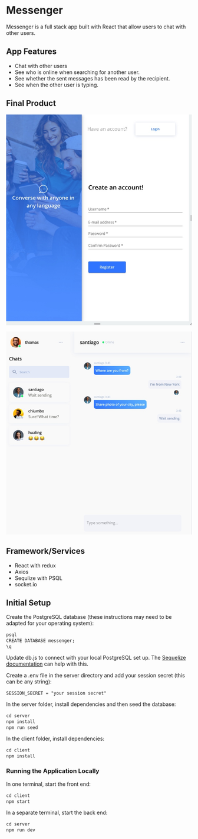 # Messenger

Messenger is a full stack app built with React that allow users to chat with other users.

## App Features

- Chat with other users
- See who is online when searching for another user.
- See whether the sent messages has been read by the recipient.
- See when the other user is typing.

## Final Product

!["Homepage"](https://raw.githubusercontent.com/TawfiqKhan/messenger/main/client/docs/images/home.jpeg)

!["Chat"](https://raw.githubusercontent.com/TawfiqKhan/messenger/main/client/docs/images/chat.jpeg)

## Framework/Services

- React with redux
- Axios
- Sequlize with PSQL
- socket.io

## Initial Setup

Create the PostgreSQL database (these instructions may need to be adapted for your operating system):

```
psql
CREATE DATABASE messenger;
\q
```

Update db.js to connect with your local PostgreSQL set up. The [Sequelize documentation](https://sequelize.org/master/manual/getting-started.html) can help with this.

Create a .env file in the server directory and add your session secret (this can be any string):

```
SESSION_SECRET = "your session secret"
```

In the server folder, install dependencies and then seed the database:

```
cd server
npm install
npm run seed
```

In the client folder, install dependencies:

```
cd client
npm install
```

### Running the Application Locally

In one terminal, start the front end:

```
cd client
npm start
```

In a separate terminal, start the back end:

```
cd server
npm run dev
```
